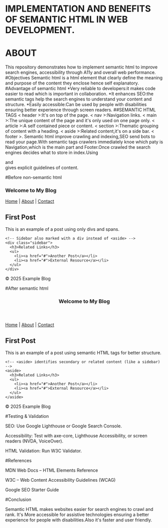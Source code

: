 # IMPLEMENTATION AND BENEFITS OF SEMANTIC HTML IN WEB DEVELOPMENT.
# ABOUT
This repository demonstrates how to implement semantic html to improve search engines, accessibility through A11y and overall web performance.
#Objectives 
Semantic html is a html element that clearly define the meaning and purpose of the content they enclose hence self explanatory.
#Advantage of semantic html
*Very reliable to developers:it makes code easier to read which is important in collaboration. 
*It enhances SEO:the semantic tags help the search engines to understand your content and structure.
*Easily accessible:Can be used by people with disabilities ensuring better experience through screen readers.
##SEMANTIC HTML TAGS
< header >:It's on top of the page.
< nav >:Navigation links. 
< main >:The unique content of the page and it's only used on one page only. 
< article >:A self contained piece or content.
< section >:Thematic grouping of content with a heading. 
< aside >:Related content,it's on a side bar.
< footer >.
Semantic html improve crawling and indexing,SEO send bots to read your page.With semantic tags crawlers immediately knoe which paty is Navigation,which is the main part and Footer.Once crawled the search engines decides what to store in index.Using <article > and <section > gives explicit guidelines of content.

#Before non-semantic html

<!DOCTYPE html>
<html lang="en">
<head>
  <meta charset="UTF-8">
  <meta name="viewport" content="width=device-width, initial-scale=1.0">
  <title>Non-Semantic Example</title>
</head>
<body>
  <!-- Header section made with a generic div instead of <header> -->
  <div id="header">
    <h1>Welcome to My Blog</h1>
  </div>

  <!-- Navigation links wrapped in a generic div, not <nav> -->
  <div id="nav">
    <a href="#">Home</a> | 
    <a href="#">About</a> | 
    <a href="#">Contact</a>
  </div>

  <!-- Content area also uses generic divs -->
  <div class="content">
    <!-- Blog post is not marked as <article>, just another div -->
    <div class="post">
      <h2>First Post</h2>
      <p>This is an example of a post using only divs and spans.</p>
    </div>

    <!-- Sidebar also marked with a div instead of <aside> -->
    <div class="sidebar">
      <h3>Related Links</h3>
      <ul>
        <li><a href="#">Another Post</a></li>
        <li><a href="#">External Resource</a></li>
      </ul>
    </div>
  </div>

  <!-- Footer made with a generic div instead of <footer> -->
  <div id="footer">
    <p>© 2025 Example Blog</p>
  </div>
</body>
</html>

#After semantic html 

<!DOCTYPE html>
<html lang="en">
<head>
  <meta charset="UTF-8">
  <meta name="viewport" content="width=device-width, initial-scale=1.0">
  <title>Semantic Example</title>
</head>
<body>
  <!-- <header> clearly defines the top section of the page -->
  <header>
    <h1>Welcome to My Blog</h1>
  </header>

  <!-- <nav> explicitly tells search engines and screen readers this is site navigation -->
  <nav>
    <a href="#">Home</a> | 
    <a href="#">About</a> | 
    <a href="#">Contact</a>
  </nav>

  <!-- <main> defines the central content of the page -->
  <main>
    <!-- <article> is used for independent, self-contained blog content -->
    <article>
      <h2>First Post</h2>
      <p>This is an example of a post using semantic HTML tags for better structure.</p>
    </article>

    <!-- <aside> identifies secondary or related content (like a sidebar) -->
    <aside>
      <h3>Related Links</h3>
      <ul>
        <li><a href="#">Another Post</a></li>
        <li><a href="#">External Resource</a></li>
      </ul>
    </aside>
  </main>

  <!-- <footer> clearly defines the bottom section of the page -->
  <footer>
    <p>© 2025 Example Blog</p>
  </footer>
</body>
</html>
#Testing & Validation

SEO: Use Google Lighthouse or Google Search Console.

Accessibility: Test with axe-core, Lighthouse Accessibility, or screen readers (NVDA, VoiceOver).

HTML Validation: Run W3C Validator.

#References

MDN Web Docs – HTML Elements Reference

W3C – Web Content Accessibility Guidelines (WCAG)

Google SEO Starter Guide

#Conclusion

Semantic HTML makes websites easier for search engines to crawl and rank. It's 
More accessible for assistive technologies ensuring a better experience for people with disabilities.Also it's faster and user friendly. 

